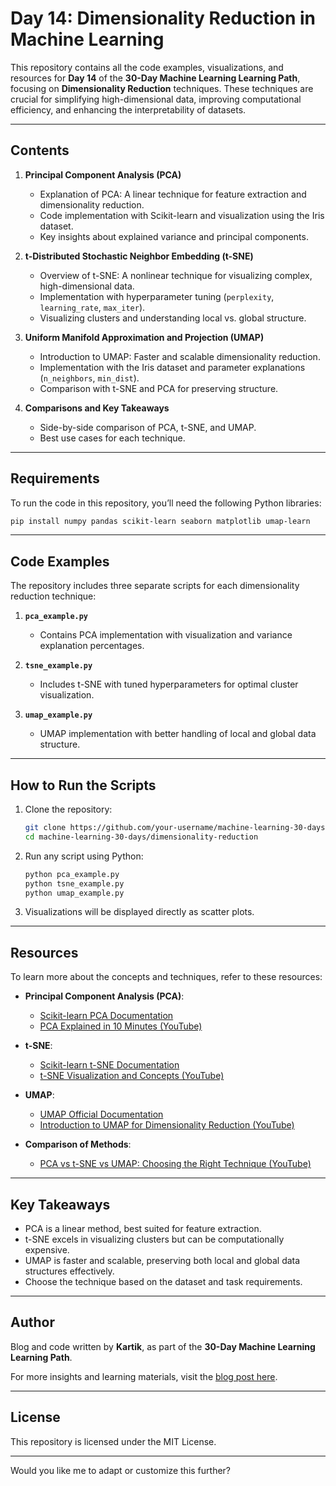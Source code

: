 # Day 14: Dimensionality Reduction in Machine Learning  

This repository contains all the code examples, visualizations, and resources for **Day 14** of the **30-Day Machine Learning Learning Path**, focusing on **Dimensionality Reduction** techniques. These techniques are crucial for simplifying high-dimensional data, improving computational efficiency, and enhancing the interpretability of datasets.

---

## **Contents**  

1. **Principal Component Analysis (PCA)**  
   - Explanation of PCA: A linear technique for feature extraction and dimensionality reduction.  
   - Code implementation with Scikit-learn and visualization using the Iris dataset.  
   - Key insights about explained variance and principal components.  

2. **t-Distributed Stochastic Neighbor Embedding (t-SNE)**  
   - Overview of t-SNE: A nonlinear technique for visualizing complex, high-dimensional data.  
   - Implementation with hyperparameter tuning (`perplexity`, `learning_rate`, `max_iter`).  
   - Visualizing clusters and understanding local vs. global structure.  

3. **Uniform Manifold Approximation and Projection (UMAP)**  
   - Introduction to UMAP: Faster and scalable dimensionality reduction.  
   - Implementation with the Iris dataset and parameter explanations (`n_neighbors`, `min_dist`).  
   - Comparison with t-SNE and PCA for preserving structure.  

4. **Comparisons and Key Takeaways**  
   - Side-by-side comparison of PCA, t-SNE, and UMAP.  
   - Best use cases for each technique.  

---

## **Requirements**  

To run the code in this repository, you’ll need the following Python libraries:  

```bash  
pip install numpy pandas scikit-learn seaborn matplotlib umap-learn
```  

---

## **Code Examples**  

The repository includes three separate scripts for each dimensionality reduction technique:  

1. **`pca_example.py`**  
   - Contains PCA implementation with visualization and variance explanation percentages.  

2. **`tsne_example.py`**  
   - Includes t-SNE with tuned hyperparameters for optimal cluster visualization.  

3. **`umap_example.py`**  
   - UMAP implementation with better handling of local and global data structure.  

---

## **How to Run the Scripts**  

1. Clone the repository:  
   ```bash  
   git clone https://github.com/your-username/machine-learning-30-days.git  
   cd machine-learning-30-days/dimensionality-reduction  
   ```  

2. Run any script using Python:  
   ```bash  
   python pca_example.py  
   python tsne_example.py  
   python umap_example.py  
   ```  

3. Visualizations will be displayed directly as scatter plots.

---

## **Resources**  

To learn more about the concepts and techniques, refer to these resources:  

- **Principal Component Analysis (PCA)**:  
  - [Scikit-learn PCA Documentation](https://scikit-learn.org/stable/modules/generated/sklearn.decomposition.PCA.html)  
  - [PCA Explained in 10 Minutes (YouTube)](https://www.youtube.com/watch?v=FgakZw6K1QQ)  

- **t-SNE**:  
  - [Scikit-learn t-SNE Documentation](https://scikit-learn.org/stable/modules/generated/sklearn.manifold.TSNE.html)  
  - [t-SNE Visualization and Concepts (YouTube)](https://www.youtube.com/watch?v=NEaUSP4YerM)  

- **UMAP**:  
  - [UMAP Official Documentation](https://umap-learn.readthedocs.io/en/latest/)  
  - [Introduction to UMAP for Dimensionality Reduction (YouTube)](https://www.youtube.com/watch?v=GdRY7xmmswU)  

- **Comparison of Methods**:  
  - [PCA vs t-SNE vs UMAP: Choosing the Right Technique (YouTube)](https://www.youtube.com/watch?v=nZAMzV0G9uY)  

---

## **Key Takeaways**  

- PCA is a linear method, best suited for feature extraction.  
- t-SNE excels in visualizing clusters but can be computationally expensive.  
- UMAP is faster and scalable, preserving both local and global data structures effectively.  
- Choose the technique based on the dataset and task requirements.  

---

## **Author**  

Blog and code written by **Kartik**, as part of the **30-Day Machine Learning Learning Path**.  

For more insights and learning materials, visit the [blog post here](https://medium.com/@gargkartik74/day-14-dimensionality-reduction-d2e4770e4e10).  

---

## **License**  

This repository is licensed under the MIT License.  

--- 

Would you like me to adapt or customize this further?
